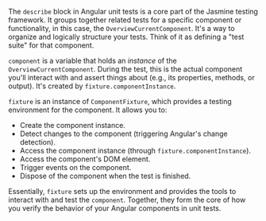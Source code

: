 The `describe` block in Angular unit tests is a core part of the Jasmine testing framework. It groups together related tests for a specific component or functionality, in this case, the `OverviewCurrentComponent`.  It's a way to organize and logically structure your tests.  Think of it as defining a "test suite" for that component.

`component` is a variable that holds an *instance* of the `OverviewCurrentComponent`.  During the test, this is the actual component you'll interact with and assert things about (e.g., its properties, methods, or output).  It's created by `fixture.componentInstance`.

`fixture` is an instance of `ComponentFixture`, which provides a testing environment for the component. It allows you to:

*   Create the component instance.
*   Detect changes to the component (triggering Angular's change detection).
*   Access the component instance (through `fixture.componentInstance`).
*   Access the component's DOM element.
*   Trigger events on the component.
*   Dispose of the component when the test is finished.

Essentially, `fixture` sets up the environment and provides the tools to interact with and test the `component`. Together, they form the core of how you verify the behavior of your Angular components in unit tests.